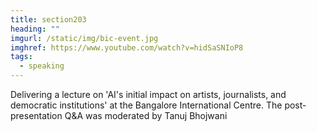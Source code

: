 ```yaml
---
title: section203
heading: ""
imgurl: /static/img/bic-event.jpg
imghref: https://www.youtube.com/watch?v=hidSaSNIoP8
tags:
  - speaking
---
```

D﻿elivering a lecture on 'AI's initial impact on artists, journalists, and democratic institutions' at the Bangalore International Centre. The post-presentation Q&A was moderated by Tanuj Bhojwani